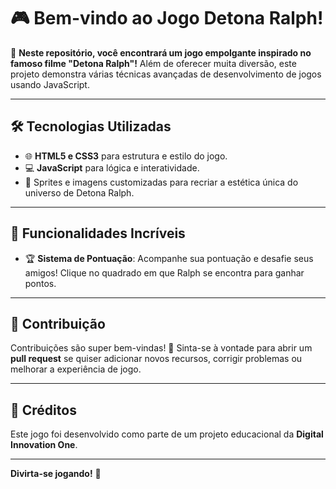 # 🎮 Bem-vindo ao Jogo Detona Ralph!

🚀 **Neste repositório, você encontrará um jogo empolgante inspirado no famoso filme "Detona Ralph"!** Além de oferecer muita diversão, este projeto demonstra várias técnicas avançadas de desenvolvimento de jogos usando JavaScript.

---

## 🛠️ Tecnologias Utilizadas

- 🌐 **HTML5 e CSS3** para estrutura e estilo do jogo.
- 💻 **JavaScript** para lógica e interatividade.
- 🎨 Sprites e imagens customizadas para recriar a estética única do universo de Detona Ralph.

---

## 🌟 Funcionalidades Incríveis

- 🏆 **Sistema de Pontuação**: Acompanhe sua pontuação e desafie seus amigos! Clique no quadrado em que Ralph se encontra para ganhar pontos.

---

## 🤝 Contribuição

Contribuições são super bem-vindas! 🌟 Sinta-se à vontade para abrir um **pull request** se quiser adicionar novos recursos, corrigir problemas ou melhorar a experiência de jogo.

---

## 📣 Créditos

Este jogo foi desenvolvido como parte de um projeto educacional da **Digital Innovation One**.

---

**Divirta-se jogando!** 🎉
